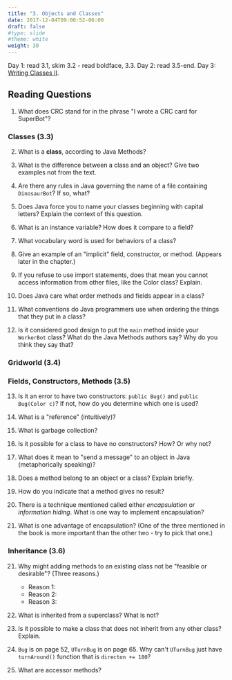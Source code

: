```yaml
---
title: "3. Objects and Classes"
date: 2017-12-04T09:00:52-06:00
draft: false
#type: slide
#theme: white
weight: 30
---
```


Day 1: read 3.1, skim 3.2 - read boldface, 3.3.
Day 2: read 3.5-end.
Day 3: [Writing Classes II](https://docs.google.com/document/d/1Uj4zGqRIpJBNXfSBTPbO2vZC70mog_gD_tS3U-KJmSc/edit?usp=sharing).

## Reading Questions

1. What does CRC stand for in the phrase "I wrote a CRC card for SuperBot"? 

### Classes (3.3)

2. What is a **class**, according to Java Methods?

3. What is the difference between a class and an object? Give two examples not from the text.

4. Are there any rules in Java governing the name of a file containing `DinosaurBot`? If so, what?
 
5. Does Java force you to name your classes beginning with capital letters?
Explain the context of this question.

6. What is an instance variable? How does it compare to a field?

7. What vocabulary word is used for behaviors of a class?

8. Give an example of an "implicit" field, constructor, or method. (Appears later in the chapter.)

9. If you refuse to use import statements, does that mean you cannot access information from other files, like the Color class? Explain.

10. Does Java care what order methods and fields appear in a class?

11. What conventions do Java programmers use when ordering the things that 
they put in a class?

12. Is it considered good design to put the `main` method inside your `WorkerBot` class? What do the Java Methods authors say? Why do you think they say that?

### Gridworld (3.4)

### Fields, Constructors, Methods (3.5)

13. Is it an error to have two constructors: `public Bug()` and `public Bug(Color c)`? If not, how do you determine which one is used?

13. What is a "reference" (intuitively)?

14. What is garbage collection?

15. Is it possible for a class to have no constructors? How? Or why not?
 
16. What does it mean to "send a message" to an object in Java (metaphorically speaking)?

17. Does a method belong to an object or a class? Explain briefly.

18. How do you indicate that a method gives no result?

19. There is a technique mentioned called either _encapsulation_ or _information hiding_. What is one way to implement encapsulation?

20. What is one advantage of encapsulation? (One of the three mentioned in the book is more important than the other two - try to pick that one.)

### Inheritance (3.6)

21. Why might adding methods to an existing class not be "feasible or desirable"? (Three reasons.)
     - Reason 1:
     - Reason 2:
     - Reason 3:

22. What is inherited from a superclass? What is not?

23. Is it possible to make a class that does not inherit from any other class? Explain. 

24. `Bug` is on page 52, `UTurnBug` is on page 65. Why can't `UTurnBug` just have `turnAround()` function that is `directon += 180`?

25. What are accessor methods? 


